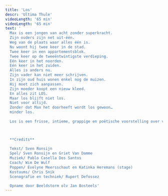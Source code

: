 ```yaml
---
title: 'Los'
descr: 'Ultima Thule'
videoLength: '65 min'
videoLength: '65 min'
text: '
  Max is een jongen van acht zonder superkracht.
  Zijn ouders zijn net uit-één.
  Weg van de plaats waar alles één is.
  Nu woont hij twee keer in de stad.
  Twee keer in een appartementsblok.
  Twee keer op de tweeëntwintigste verdieping.
  Eén keer in het noorden.
  Eén keer in het zuiden.
  Álles is anders nu.
  Zijn vader kan niet meer schrijven.
  In zijn oud huis wonen enkel nog de muizen.
  Hij moet zich aanpassen.
  Zijn moeder koopt een nieuw kleed.
  En alles zit LOS.
  Maar los blijft niet los.
  Niet voor altijd.
  Zonder dat Max het doorheeft wordt los gewoon…
  minder los.
  
  Los is een frisse, intieme, grappige en poëtische voorstelling over vasthouden en loslaten.

  ‍

  **Credits**
  
  Tekst/ Sven Ronsijn
  Spel/ Sven Ronsijn en Griet Van Damme
  Muziek/ Pablo Casella Dos Santos
  Coach/ Wim De Wulf
  Poppen/ Evelyne Meersschaut en Katinka Heremans (stage)
  Kostuums/ Chris Snik
  Scenografie en techniek/ Rupert Defossez

  Opname door Beeldstorm olv Jan Bosteels'
---
```

